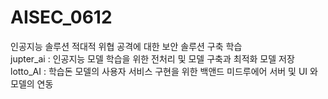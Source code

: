 # AISEC_0612
인공지능 솔루션 적대적 위협 공격에 대한 보안 솔루션 구축 학습  
jupter_ai : 인공지능 모델 학습을 위한 전처리 및 모델 구축과 최적화 모델 저장  
lotto_AI : 학습돈 모델의 사용자 서비스 구현을 위한 백앤드 미드루에어 서버 및  UI 와 모델의 연동  

